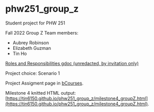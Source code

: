 # phw251_group_z
Student project for PHW  251

Fall 2022
Group Z Team members:
- Aubrey Robinson
- Elizabeth Guzman
- Tin Ho

[Roles and Responsibilities gdoc (unredacted, by invitation only)](https://docs.google.com/document/d/1u4-f0KCUB0QGxWI1VVgfEgEaTmQbt-Jk1uIgWP-0VYk/edit)

Project choice: 
Scenario 1

Project Assigment page in [bCourses](https://bcourses.berkeley.edu/courses/1517565/pages/team-project).

Milestone 4 knitted HTML output:
[https://tin6150.github.io/phw251_group_z/milestone4_groupZ.html](https://tin6150.github.io/phw251_group_z/milestone4_groupZ.html).


